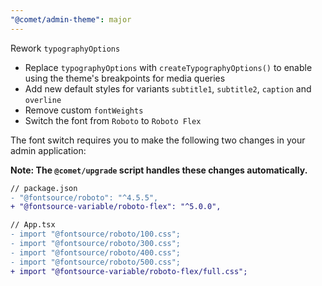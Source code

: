 ```yaml
---
"@comet/admin-theme": major
---
```


Rework `typographyOptions`

-   Replace `typographyOptions` with `createTypographyOptions()` to enable using the theme's breakpoints for media queries
-   Add new default styles for variants `subtitle1`, `subtitle2`, `caption` and `overline`
-   Remove custom `fontWeights`
-   Switch the font from `Roboto` to `Roboto Flex`

The font switch requires you to make the following two changes in your admin application:

**Note: The `@comet/upgrade` script handles these changes automatically.**

```diff
// package.json
- "@fontsource/roboto": "^4.5.5",
+ "@fontsource-variable/roboto-flex": "^5.0.0",
```

```diff
// App.tsx
- import "@fontsource/roboto/100.css";
- import "@fontsource/roboto/300.css";
- import "@fontsource/roboto/400.css";
- import "@fontsource/roboto/500.css";
+ import "@fontsource-variable/roboto-flex/full.css";
```
